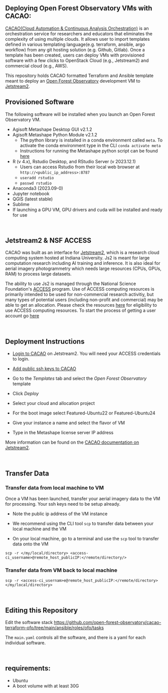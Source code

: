 ## Deploying Open Forest Observatory VMs with CACAO:
[CACAO(Cloud Automation & Continuous Analysis Orchestration)](https://cyverse.org/cacao) is an orchestration service for researchers and educators that eliminates the complexity of using multiple clouds. It allows user to import templates defined in various templating language(e.g. terraform, ansible, argo workflow) from any git hosting solution (e.g. Github, Gitlab). Once a template has been created, users can deploy VMs with provisioned software with a few clicks to OpenStack Cloud (e.g., Jetstream2) and commercial cloud (e.g., AWS). 

This repository holds CACAO formatted Terraform and Ansible template meant to deploy an [Open Forest Observatory](https://openforestobservatory.org/) development VM to [Jetstream2](https://jetstream-cloud.org/). 

## Provisioned Software
The following software will be installed when you launch an Open Forest Observatory VM. 

* Agisoft Metashape Desktop GUI v2.1.2
* Agisoft Metashape Python Module v2.1.2
  * The python library is installed in a conda environment called `meta`. To activate the conda environment type in the CLI `conda activate meta`
  * Instructions for running the Metashape python script can be found [here](https://github.com/open-forest-observatory/automate-metashape)
* R (v 4.x), Rstudio Desktop, and RStudio Server (v 2023.12.1)
  * Users can access Rstudio from their local web browser at `http://<public_ip_address>:8787`
  * `useradd rstudio`
  * `passwd rstudio`
* Anaconda3 (2023.09-0)
* Jupyter notebook
* QGIS (latest stable)
* Sublime
* If launching a GPU VM, GPU drivers and cuda will be installed and ready for use


<br/>

## Jetstream2 & NSF ACCESS

CACAO was built as an interface for [Jetstream2](https://jetstream-cloud.org/), which is a research cloud computing system hosted at Indiana University. Js2 is meant for large computation research including AI training and inference. It is also ideal for aerial imagery photogrammetry which needs large resources (CPUs, GPUs, RAM) to process large datasets. 

The ability to use Js2 is managed through the National Science Foundation's [ACCESS](https://access-ci.org/) program. Use of ACCESS computing resources is primarily intended to be used for non-commercial research activitiy, but many types of potential users (including non-profit and commercial) may be able to get an allocation. Please check the resources [here](https://allocations.access-ci.org/allocations-policy#eligibility) for eligibility to use ACCESS computing resources. To start the process of getting a user account go [here](https://operations.access-ci.org/identity/new-user)

<br/>

## Deployment Instructions

* [Login to CACAO](https://cacao.jetstream-cloud.org/) on Jetstream2. You will need your ACCESS credentials to login. 

* [Add public ssh keys to CACAO](https://docs.jetstream-cloud.org/ui/cacao/credentials/)

* Go to the _Templates_ tab and select the _Open Forest Observatory_ template

* Click _Deploy_
* Select your cloud and allocation project
* For the boot image select Featured-Ubuntu22 or Featured-Ubuntu24
* Give your instance a name and select the flavor of VM
* Type in the Metashape license server IP address


More information can be found on the [CACAO documentation on Jetstream2](https://docs.jetstream-cloud.org/ui/cacao/overview/). 


<br/>

## Transfer Data
### Transfer data from local machine to VM
Once a VM has been launched, transfer your aerial imagery data to the VM for processing. Your ssh keys need to be setup already. 

* Note the public ip address of the VM instance

* We recommend using the CLI tool `scp` to transfer data between your local machine and the VM

* On your local machine, go to a terminal and use the `scp` tool to transfer data onto the VM 

`scp -r </my/local/directory> <access-ci_username>@remote_host_publicIP:</remote/directory/>`

### Transfer data from VM back to local machine

`scp -r <access-ci_usernam>e@remote_host_publicIP:</remote/directory> </my/local/directory>`



<br/>

## Editing this Repository

Edit the software stack https://github.com/open-forest-observatory/cacao-terraform-ofo/tree/main/ansible/roles/ofo/tasks

The `main.yaml` controls all the software, and there is a yaml for each individual software. 

<br/>

## requirements:
- Ubuntu
- A boot volume with at least 30G 
